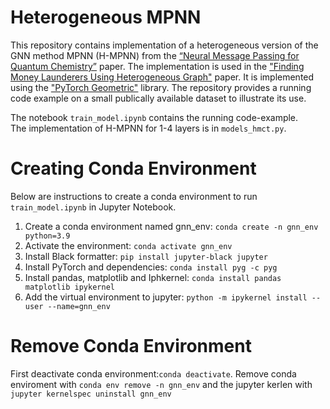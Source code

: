 # Heterogeneous MPNN
This repository contains implementation of a heterogeneous version of the GNN method MPNN (H-MPNN) from the [“Neural Message Passing for Quantum Chemistry”](https://arxiv.org/abs/1704.01212) paper. 
The implementation is used in the ["Finding Money Launderers Using Heterogeneous Graph"](placeholder) paper.
It is implemented using the ["PyTorch Geometric"](https://pytorch-geometric.readthedocs.io/en/latest/index.html) library. 
The repository provides a running code example on a small publically available dataset to illustrate its use. <br>

The notebook `train_model.ipynb` contains the running code-example. <br>
The implementation of H-MPNN for 1-4 layers is in `models_hmct.py`. <br>

# Creating Conda Environment
Below are instructions to create a conda environment to run `train_model.ipynb` in Jupyter Notebook. 

1. Create a conda environment named gnn_env: `conda create -n gnn_env python=3.9`
2. Activate the environment: `conda activate gnn_env`
3. Install Black formatter: `pip install jupyter-black jupyter`
4. Install PyTorch and dependencies: `conda install pyg -c pyg`
5. Install pandas, matplotlib and Iphkernel: `conda install pandas matplotlib ipykernel`
6. Add the virtual environment to jupyter: `python -m ipykernel install --user --name=gnn_env`
  
# Remove Conda Environment
First deactivate conda environment:`conda deactivate`.
Remove conda enviroment with `conda env remove -n gnn_env` and the jupyter kerlen with `jupyter kernelspec uninstall gnn_env`
